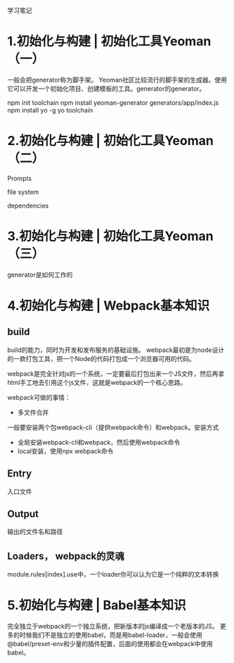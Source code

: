 学习笔记

# 1.初始化与构建 | 初始化工具Yeoman（一）
一般会把generator称为脚手架。
Yeoman社区比较流行的脚手架的生成器。使用它可以开发一个初始化项目、创建模板的工具。generator的generator。

npm init toolchain
npm install yeoman-generator
generators/app/index.js
npm install yo -g
yo toolchain

# 2.初始化与构建 | 初始化工具Yeoman（二）

Prompts

file system

dependencies

# 3.初始化与构建 | 初始化工具Yeoman（三）
generator是如何工作的
# 4.初始化与构建 | Webpack基本知识
## build
build的能力，同时为开发和发布服务的基础设施。
webpack最初是为node设计的一款打包工具，把一个Node的代码打包成一个浏览器可用的代码。

webpack是完全针对js的一个系统，一定要最后打包出来一个JS文件，然后再拿html手工地去引用这个js文件，这就是webpack的一个核心思路。

webpack可做的事情：
* 多文件合并

一般要安装两个包webpack-cli（提供webpack命令）和webpack。安装方式
* 全局安装webpack-cli和webpack，然后使用webpack命令
* local安装，使用npx webpack命令

## Entry
入口文件

## Output
输出的文件名和路径

## Loaders， webpack的灵魂
module.rules[index].use中，一个loader你可以认为它是一个纯粹的文本转换

# 5.初始化与构建 | Babel基本知识
完全独立于webpack的一个独立系统，把新版本的js编译成一个老版本的JS。
更多的时候我们不是独立的使用babel，而是用babel-loader，一般会使用@babel/preset-env和少量的插件配置，后面的使用都会在webpack中使用babel。